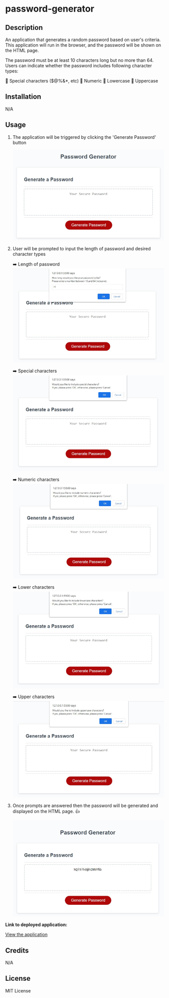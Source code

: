 # password-generator

## Description

An application that generates a random password based on user's criteria. This application will run in the browser, and the password will be shown on the HTML page.

The password must be at least 10 characters long but no more than 64. Users can indicate whether the password includes following character types:

:small_orange_diamond: Special characters ($@%&*, etc)
:small_orange_diamond: Numeric
:small_orange_diamond: Lowercase
:small_orange_diamond: Uppercase

## Installation

N/A

## Usage

1. The application will be triggered by clicking the 'Generate Password' button

    !['Generate Password' button](https://github.com/edithlinpy/password-generator/blob/main/images/step1.jpg?raw=true)

2. User will be prompted to input the length of password and desired character types

    :arrow_right: Length of password
    ![Prompt for length](https://github.com/edithlinpy/password-generator/blob/main/images/step2.jpg?raw=true)

    :arrow_right: Special characters
    ![Special characters](https://github.com/edithlinpy/password-generator/blob/main/images/step3.jpg?raw=true)

    :arrow_right: Numeric characters
    ![Numeric characters](https://github.com/edithlinpy/password-generator/blob/main/images/step4.jpg?raw=true)

    :arrow_right: Lower characters
    ![Lower characters](https://github.com/edithlinpy/password-generator/blob/main/images/step5.jpg?raw=true)

    :arrow_right: Upper characters
    ![Upper characters](https://github.com/edithlinpy/password-generator/blob/main/images/step6.jpg?raw=true)

3. Once prompts are answered then the password will be generated and displayed on the HTML page. :+1:

    !['Generate Password' button](https://github.com/edithlinpy/password-generator/blob/main/images/final.jpg?raw=true)

**Link to deployed application:**

[View the application](https://edithlinpy.github.io/password-generator/)


## Credits

N/A

## License

MIT License

